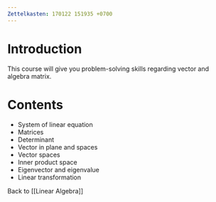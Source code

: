 ```yaml
---
Zettelkasten: 170122 151935 +0700
---
```

# Introduction
This course will give you problem-solving skills regarding vector and algebra matrix.

# Contents
* System of linear equation
* Matrices
* Determinant
* Vector in plane and spaces
* Vector spaces
* Inner product space
* Eigenvector and eigenvalue
* Linear transformation

Back to [[Linear Algebra]]